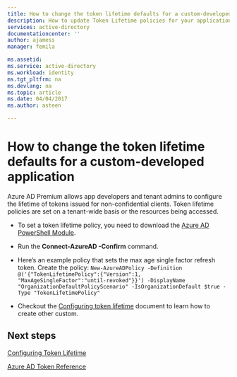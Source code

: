 ```yaml
---
title: How to change the token lifetime defaults for a custom-developed application | Microsoft Docs
description: How to update Token Lifetime policies for your application that you are developing on Azure AD
services: active-directory
documentationcenter: ''
author: ajamess
manager: femila

ms.assetid: 
ms.service: active-directory
ms.workload: identity
ms.tgt_pltfrm: na
ms.devlang: na
ms.topic: article
ms.date: 04/04/2017
ms.author: asteen

---
```



# How to change the token lifetime defaults for a custom-developed application

Azure AD Premium allows app developers and tenant admins to configure the lifetime of tokens issued for non-confidential clients. Token lifetime policies are set on a tenant-wide basis or the resources being accessed.

 * To set a token lifetime policy, you need to download the [Azure AD PowerShell Module](https://www.powershellgallery.com/packages/AzureADPreview).

 * Run the **Connect-AzureAD -Confirm** command.

 * Here’s an example policy that sets the max age single factor refresh token. Create the policy: 
  ```New-AzureADPolicy -Definition @('{"TokenLifetimePolicy":{"Version":1, "MaxAgeSingleFactor":"until-revoked"}}') -DisplayName "OrganizationDefaultPolicyScenario" -IsOrganizationDefault $true -Type "TokenLifetimePolicy"```

 * Checkout the [Configuring token lifetime](https://docs.microsoft.com/en-us/azure/active-directory/active-directory-configurable-token-lifetimes)   document to learn how to create other custom.

## Next steps
[Configuring Token Lifetime](https://docs.microsoft.com/en-us/azure/active-directory/active-directory-configurable-token-lifetimes)<br>

[Azure AD Token Reference](https://docs.microsoft.com/en-us/azure/active-directory/develop/active-directory-token-and-claims)

